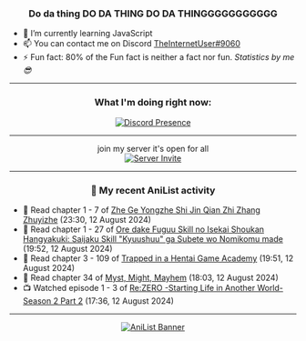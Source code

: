 <div align="center">

### Do da thing DO DA THING DO DA THINGGGGGGGGGGG
</div>

- 🌱 I’m currently learning JavaScript
- 📫 You can contact me on Discord [TheInternetUser#9060](https://discord.com/users/534117072796385300)
- ⚡ Fun fact: 80% of the Fun fact is neither a fact nor fun. _Statistics by me 😎_
<hr>

<div align="center">

### What I'm doing right now:
[![Discord Presence](https://lanyard.cnrad.dev/api/534117072796385300)](https://discord.com/users/534117072796385300)
<hr>

join my server it's open for all <br>
[![Server Invite](https://invidget.switchblade.xyz/bfYgVHxrSs)](https://discord.gg/bfYgVHxrSs)

<hr>
  
### 🌸 My recent AniList activity

</div>

<!-- ANILIST_ACTIVITY:start -->

-   📖 Read chapter 1 - 7 of [Zhe Ge Yongzhe Shi Jin Qian Zhi Zhang Zhuyizhe](https://anilist.co/manga/177981) (23:30, 12 August 2024)
-   📖 Read chapter 1 - 27 of [Ore dake Fuguu Skill no Isekai Shoukan Hangyakuki: Saijaku Skill "Kyuushuu" ga Subete wo Nomikomu made](https://anilist.co/manga/158654) (19:52, 12 August 2024)
-   📖 Read chapter 3 - 109 of [Trapped in a Hentai Game Academy](https://anilist.co/manga/151601) (19:51, 12 August 2024)
-   📖 Read chapter 34 of [Myst, Might, Mayhem](https://anilist.co/manga/175946) (18:03, 12 August 2024)
-   📺 Watched episode 1 - 3 of [Re:ZERO -Starting Life in Another World- Season 2 Part 2](https://anilist.co/anime/119661) (17:36, 12 August 2024)

<!-- ANILIST_ACTIVITY:end -->
<hr>

<div align="center">

[![AniList Banner](https://img.anili.st/User/929966)](https://anilist.co/user/TheInternetUser)

<!-- ![Profile views](https://gpvc.arturio.dev/TheInternetUse7) Since 2023-01-09 -->
<br>


</div>

